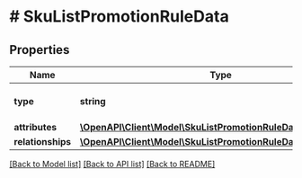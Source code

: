 # # SkuListPromotionRuleData

## Properties

Name | Type | Description | Notes
------------ | ------------- | ------------- | -------------
**type** | **string** | The resource&#39;s type |
**attributes** | [**\OpenAPI\Client\Model\SkuListPromotionRuleDataAttributes**](SkuListPromotionRuleDataAttributes.md) |  |
**relationships** | [**\OpenAPI\Client\Model\SkuListPromotionRuleDataRelationships**](SkuListPromotionRuleDataRelationships.md) |  | [optional]

[[Back to Model list]](../../README.md#models) [[Back to API list]](../../README.md#endpoints) [[Back to README]](../../README.md)
